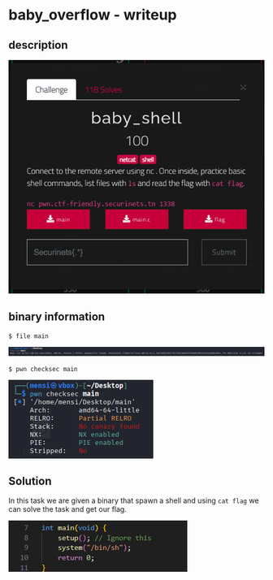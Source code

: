 # baby_overflow - writeup

## description

![Alt text](img/1.png)

## binary information

```
$ file main
```

![Alt text](img/2.png)

```
$ pwn checksec main
```

![Alt text](img/3.png)

## Solution

In this task we are given a binary that spawn a shell and using `cat flag` we can solve the task and get our flag.

![Alt text](img/4.png)
